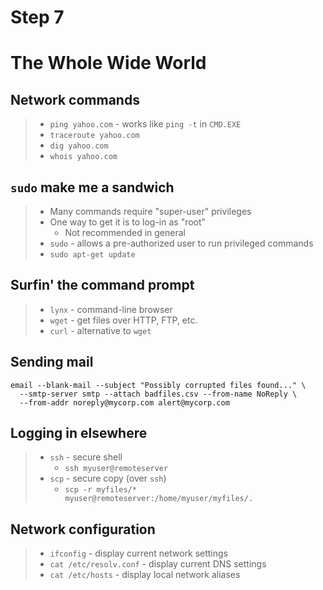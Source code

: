 # Step 7

# The Whole Wide World

## Network commands

> * `ping yahoo.com` - works like `ping -t` in `CMD.EXE`
> * `traceroute yahoo.com`
> * `dig yahoo.com`
> * `whois yahoo.com`

## `sudo` make me a sandwich

> * Many commands require "super-user" privileges
> * One way to get it is to log-in as "root"
>     * Not recommended in general
> * `sudo` - allows a pre-authorized user to run privileged commands
> * `sudo apt-get update`

## Surfin' the command prompt

> * `lynx` - command-line browser
> * `wget` - get files over HTTP, FTP, etc.
> * `curl` - alternative to `wget`

## Sending mail

```
email --blank-mail --subject "Possibly corrupted files found..." \
  --smtp-server smtp --attach badfiles.csv --from-name NoReply \
  --from-addr noreply@mycorp.com alert@mycorp.com
```

## Logging in elsewhere

> * `ssh` - secure shell
>     * `ssh myuser@remoteserver`
> * `scp` - secure copy (over `ssh`)
>     * `scp -r myfiles/* myuser@remoteserver:/home/myuser/myfiles/.`

## Network configuration

> * `ifconfig` - display current network settings
> * `cat /etc/resolv.conf` - display current DNS settings
> * `cat /etc/hosts` - display local network aliases

  